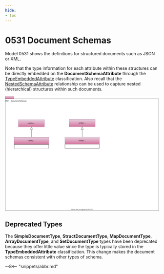 ```yaml
---
hide:
- toc
---
```


<!-- SPDX-License-Identifier: CC-BY-4.0 -->
<!-- Copyright Contributors to the ODPi Egeria project. -->

# 0531 Document Schemas

Model 0531 shows the definitions for structured documents such as JSON or XML.

Note that the type information for each attribute within these structures can be directly embedded
on the **DocumentSchemaAttribute** through the [TypeEmbeddedAttribute](0505-Schema-Attributes.md) classification. Also
recall that the [NestedSchemaAttribute](0505-Schema-Attributes.md) relationship can be used to capture nested
(hierarchical) structures within such documents.

![UML](0531-Document-Schemas.svg)



## Deprecated Types

The **SimpleDocumentType**, **StructDocumentType**, **MapDocumentType**, **ArrayDocumentType**, and **SetDocumentType** types have been deprecated because they
  offer little value since the type is typically stored in the **TypeEmbeddedAttribute** classification.
  This change makes the document schemas consistent with other types of schema.

--8<-- "snippets/abbr.md"
